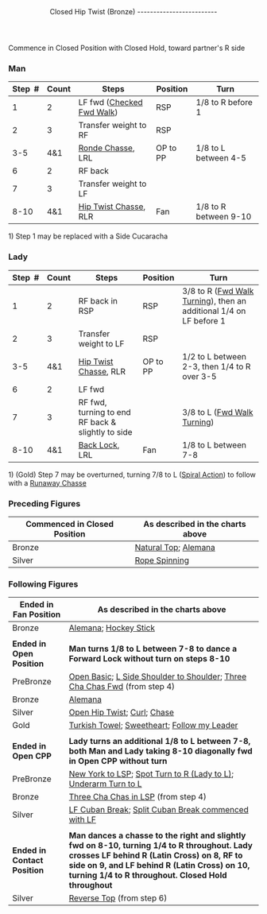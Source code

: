 <header>Closed Hip Twist (Bronze)
-------------------------

 </header>Commence in Closed Position with Closed Hold, toward partner's R side

### Man

 | **Step<span style="color:white">\_</span>\#** | **Count** | **Steps** | **Position** | **Turn** |
|---|---|---|---|---|
| 1 | 2 | LF fwd ([Checked Fwd Walk](../technique/cr_checked_fwd_walk.md)) | RSP | 1/8 to R before 1 |
| 2 | 3 | Transfer weight to RF | RSP |  |
| 3-5 | 4&amp;1 | [Ronde Chasse](../technique/c_ronde_chasse.md), LRL | OP to PP | 1/8 to L between 4-5 |
| 6 | 2 | RF back |  |  |
| 7 | 3 | Transfer weight to LF |  |  |
| 8-10 | 4&amp;1 | [Hip Twist Chasse](../technique/c_twist_chasse.md), RLR | Fan | 1/8 to R between 9-10 |

1\) Step 1 may be replaced with a Side Cucaracha

### Lady

 | ****Step<span style="color:white">\_</span>\#**** | **Count** | **Steps** | **Position** | **Turn** |
|---|---|---|---|---|
| 1 | 2 | RF back in RSP | RSP | 3/8 to R ([Fwd Walk Turning](../technique/cr_fwd_walk_turning.md)), then an additional 1/4 on LF before 1 |
| 2 | 3 | Transfer weight to LF | RSP |  |
| 3-5 | 4&amp;1 | [Hip Twist Chasse](../technique/c_twist_chasse.md), RLR | OP to PP | 1/2 to L between 2-3, then 1/4 to R over 3-5 |
| 6 | 2 | LF fwd |  |  |
| 7 | 3 | RF fwd, turning to end RF back &amp; slightly to side |  | 3/8 to L ([Fwd Walk Turning](../technique/cr_fwd_walk_turning.md)) |
| 8-10 | 4&amp;1 | [Back Lock](../technique/c_lock.md#bwd), LRL | Fan | 1/8 to L between 7-8 |

1\) (Gold) Step 7 may be overturned, turning 7/8 to L ([Spiral Action](../technique/cr_spiral_action.md)) to follow with a [Runaway Chasse](../technique/c_runaway_chasse.md)

### Preceding Figures

 | **Commenced in Closed Position** | **As described in the charts above** |
|---|---|
| Bronze | [Natural Top](natural_top.md); [Alemana](alemana.md) |
| Silver | [Rope Spinning](rope_spinning.md) |

### Following Figures

 | **Ended in Fan Position** | **As described in the charts above** |
|---|---|
| Bronze | [Alemana](alemana.md); [Hockey Stick](hockey_stick.md) |
|  |  |
| **Ended in Open Position** | **Man turns 1/8 to L between 7-8 to dance a Forward Lock without turn on steps 8-10** |
| PreBronze | [Open Basic](open_basic.md); [L Side Shoulder to Shoulder](shoulder_to_shoulder.md); [Three Cha Chas Fwd](three_cha_chas_fwd_back.md#fwd) (from step 4) |
| Bronze | [Alemana](alemana.md) |
| Silver | [Open Hip Twist](open_hip.md); [Curl](curl.md); [Chase](chase.md) |
| Gold | [Turkish Towel](turkish_towel.md); [Sweetheart](sweetheart.md); [Follow my Leader](follow_leader.md) |
|  |  |
| **Ended in Open CPP** | **Lady turns an additional 1/8 to L between 7-8, both Man and Lady taking 8-10 diagonally fwd in Open CPP without turn** |
| PreBronze | [New York to LSP](new_york.md); [Spot Turn to R (Lady to L)](spot_turn.md); [Underarm Turn to L](underarm_turn.md) |
| Bronze | [Three Cha Chas in LSP](three_cha_chas_in_RSP_LSP.md#lsp) (from step 4) |
| Silver | [LF Cuban Break](cuban_breaks.md); [Split Cuban Break commenced with LF](cuban_breaks.md#split) |
|  |  |
| **Ended in Contact Position** | **Man dances a chasse to the right and slightly fwd on 8-10, turning 1/4 to R throughout. Lady crosses LF behind R (Latin Cross) on 8, RF to side on 9, and LF behind R (Latin Cross) on 10, turning 1/4 to R throughout. Closed Hold throughout** |
| Silver | [Reverse Top](reverse_top.md) (from step 6) |